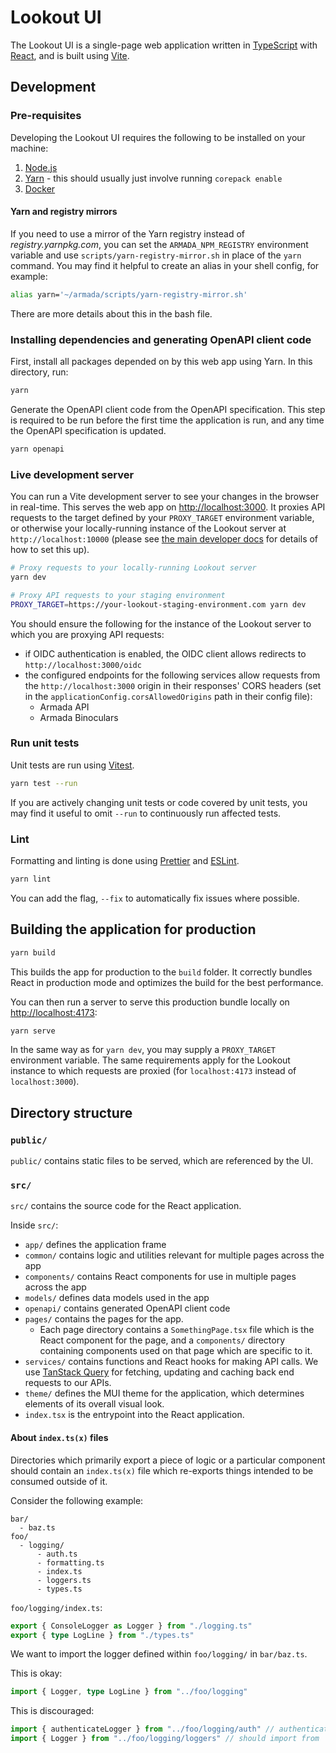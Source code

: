 # Lookout UI

The Lookout UI is a single-page web application written in
[TypeScript](https://www.typescriptlang.org/) with [React](https://react.dev/),
and is built using [Vite](https://vitejs.dev/).

## Development

### Pre-requisites

Developing the Lookout UI requires the following to be installed on your
machine:

1. [Node.js](https://nodejs.org/en/download/package-manager)
1. [Yarn](https://yarnpkg.com/getting-started/install) - this should usually
   just involve running `corepack enable`
1. [Docker](https://www.docker.com/)

#### Yarn and registry mirrors

If you need to use a mirror of the Yarn registry instead of
_registry.yarnpkg.com_, you can set the `ARMADA_NPM_REGISTRY` environment
variable and use `scripts/yarn-registry-mirror.sh` in place of the `yarn`
command. You may find it helpful to create an alias in your shell config, for
example:

```bash
alias yarn='~/armada/scripts/yarn-registry-mirror.sh'
```

There are more details about this in the bash file.

### Installing dependencies and generating OpenAPI client code

First, install all packages depended on by this web app using Yarn. In this
directory, run:

```bash
yarn
```

Generate the OpenAPI client code from the OpenAPI specification. This step is
required to be run before the first time the application is run, and any time
the OpenAPI specification is updated.

```bash
yarn openapi
```

### Live development server

You can run a Vite development server to see your changes in the browser in
real-time. This serves the web app on
[http://localhost:3000](http://localhost:3000). It proxies API requests to the
target defined by your `PROXY_TARGET` environment variable, or otherwise your
locally-running instance of the Lookout server at `http://localhost:10000`
(please see [the main developer docs](../../docs/developer/ui.md) for details
of how to set this up).

```bash
# Proxy requests to your locally-running Lookout server
yarn dev

# Proxy API requests to your staging environment
PROXY_TARGET=https://your-lookout-staging-environment.com yarn dev
```

You should ensure the following for the instance of the Lookout server to which
you are proxying API requests:

- if OIDC authentication is enabled, the OIDC client allows redirects to
  `http://localhost:3000/oidc`
- the configured endpoints for the following services allow requests from the
  `http://localhost:3000` origin in their responses' CORS headers (set in the
  `applicationConfig.corsAllowedOrigins` path in their config file):
  - Armada API
  - Armada Binoculars

### Run unit tests

Unit tests are run using [Vitest](https://vitest.dev/).

```bash
yarn test --run
```

If you are actively changing unit tests or code covered by unit tests, you may
find it useful to omit `--run` to continuously run affected tests.

### Lint

Formatting and linting is done using [Prettier](https://prettier.io/) and
[ESLint](https://eslint.org/).

```bash
yarn lint
```

You can add the flag, `--fix` to automatically fix issues where possible.

## Building the application for production

```bash
yarn build
```

This builds the app for production to the `build` folder. It correctly bundles
React in production mode and optimizes the build for the best performance.

You can then run a server to serve this production bundle locally on
[http://localhost:4173](http://localhost:4173):

```bash
yarn serve
```

In the same way as for `yarn dev`, you may supply a `PROXY_TARGET` environment
variable. The same requirements apply for the Lookout instance to which requests
are proxied (for `localhost:4173` instead of `localhost:3000`).

## Directory structure

### `public/`

`public/` contains static files to be served, which are referenced by the UI.

### `src/`

`src/` contains the source code for the React application.

Inside `src/`:

- `app/` defines the application frame
- `common/` contains logic and utilities relevant for multiple pages across the
  app
- `components/` contains React components for use in multiple pages across the
  app
- `models/` defines data models used in the app
- `openapi/` contains generated OpenAPI client code
- `pages/` contains the pages for the app.
  - Each page directory contains a `SomethingPage.tsx` file which is the React
    component for the page, and a `components/` directory containing components
    used on that page which are specific to it.
- `services/` contains functions and React hooks for making API calls. We use
  [TanStack Query](https://tanstack.com/query/latest/docs/framework/react/overview)
  for fetching, updating and caching back end requests to our APIs.
- `theme/` defines the MUI theme for the application, which determines elements
  of its overall visual look.
- `index.tsx` is the entrypoint into the React application.

#### About `index.ts(x)` files

Directories which primarily export a piece of logic or a particular component
should contain an `index.ts(x)` file which re-exports things intended to be
consumed outside of it.

Consider the following example:

```text
bar/
  - baz.ts
foo/
  - logging/
      - auth.ts
      - formatting.ts
      - index.ts
      - loggers.ts
      - types.ts
```

`foo/logging/index.ts`:

```ts
export { ConsoleLogger as Logger } from "./logging.ts"
export { type LogLine } from "./types.ts"
```

We want to import the logger defined within `foo/logging/` in `bar/baz.ts`.

This is okay:

```ts
import { Logger, type LogLine } from "../foo/logging"
```

This is discouraged:

```ts
import { authenticateLogger } from "../foo/logging/auth" // authenticateLogger is not intended to be used outside of foo/logging
import { Logger } from "../foo/logging/loggers" // should import from '../foo/logging' instead
```
